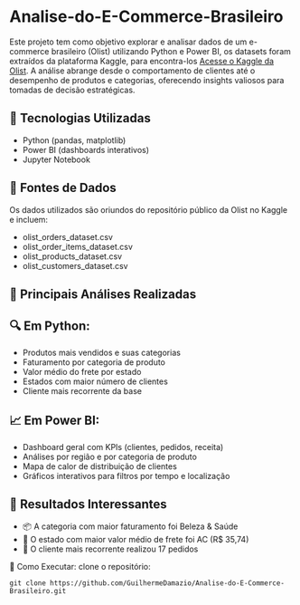 # Analise-do-E-Commerce-Brasileiro
Este projeto tem como objetivo explorar e analisar dados de um e-commerce brasileiro (Olist) utilizando Python e Power BI, os datasets foram extraídos da plataforma Kaggle, para encontra-los [Acesse o Kaggle da Olist](https://www.kaggle.com/datasets/olistbr/brazilian-ecommerce). A análise abrange desde o comportamento de clientes até o desempenho de produtos e categorias, oferecendo insights valiosos para tomadas de decisão estratégicas.

## 🧰 Tecnologias Utilizadas
- Python (pandas, matplotlib)
- Power BI (dashboards interativos)
- Jupyter Notebook

##  📁 Fontes de Dados
Os dados utilizados são oriundos do repositório público da Olist no Kaggle e incluem:

- olist_orders_dataset.csv
- olist_order_items_dataset.csv
- olist_products_dataset.csv
- olist_customers_dataset.csv

## 📌 Principais Análises Realizadas
## 🔍 Em Python:
- Produtos mais vendidos e suas categorias
- Faturamento por categoria de produto
- Valor médio do frete por estado
- Estados com maior número de clientes
- Cliente mais recorrente da base

## 📈 Em Power BI:
- Dashboard geral com KPIs (clientes, pedidos, receita)
- Análises por região e por categoria de produto
- Mapa de calor de distribuição de clientes
- Gráficos interativos para filtros por tempo e localização

## 📎 Resultados Interessantes
- 📦 A categoria com maior faturamento foi Beleza & Saúde
- 🚚 O estado com maior valor médio de frete foi AC (R$ 35,74)
- 👥 O cliente mais recorrente realizou 17 pedidos

🚀 Como Executar: 
clone o repositório: 

`git clone https://github.com/GuilhermeDamazio/Analise-do-E-Commerce-Brasileiro.git`
